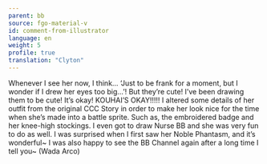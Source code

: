 ```yaml
---
parent: bb
source: fgo-material-v
id: comment-from-illustrator
language: en
weight: 5
profile: true
translation: "Clyton"
---
```


Whenever I see her now, I think… ‘Just to be frank for a moment, but I wonder if I drew her eyes too big…’! But they’re cute! I’ve been drawing them to be cute! It’s okay! KOUHAI’S OKAY!!!!!
I altered some details of her outfit from the original CCC Story in order to make her look nice for the time when she’s made into a battle sprite. Such as, the embroidered badge and her knee-high stockings. I even got to draw Nurse BB and she was very fun to do as well. I was surprised when I first saw her Noble Phantasm, and it’s wonderful~ I was also happy to see the BB Channel again after a long time I tell you~ (Wada Arco)
